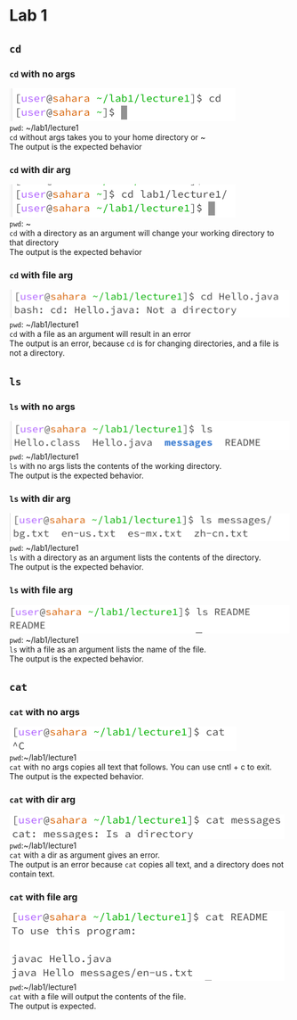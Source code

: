 # Lab 1
## `cd`
### `cd` with no args
![Image](images/cd%20no%20arg.png) <br>
`pwd`: ~/lab1/lecture1 <br>
`cd` without args takes you to your home directory or ~ <br>
The output is the expected behavior

### `cd` with dir arg
![Image](images/cd%20dir.png)<br>
`pwd`: ~ <br>
`cd` with a directory as an argument will change your working directory to that directory <br>
The output is the expected behavior

### `cd` with file arg
![Image](images/cd%20file.png)<br>
`pwd`: ~/lab1/lecture1 <br>
`cd` with a file as an argument will result in an error <br>
The output is an error, because `cd` is for changing directories, and a file is not a directory.

## `ls`
### `ls` with no args
![Image](images/ls%20no%20arg.png)<br>
`pwd`: ~/lab1/lecture1 <br>
`ls` with no args lists the contents of the working directory. <br>
The output is the expected behavior.

### `ls` with dir arg
![Image](images/ls%20dir.png)<br>
`pwd`: ~/lab1/lecture1 <br>
`ls` with a directory as an argument lists the contents of the directory. <br>
The output is the expected behavior.

### `ls` with file arg
![Image](images/ls%20file.png)<br>
`pwd`: ~/lab1/lecture1 <br>
`ls` with a file as an argument lists the name of the file. <br>
The output is the expected behavior.

## `cat`
### `cat` with no args
![Image](images/cat%20no%20arg.png)<br>
`pwd`:~/lab1/lecture1<br>
`cat` with no args copies all text that follows. You can use cntl + c to exit. <br>
The output is the expected behavior.

### `cat` with dir arg
![Image](images/cat%20dir.png)<br>
`pwd`:~/lab1/lecture1<br>
`cat` with a dir as argument gives an error. <br>
The output is an error because `cat` copies all text, and a directory does not contain text.

### `cat` with file arg
![Image](images/cat%20file.png)<br>
`pwd`:~/lab1/lecture1<br>
`cat` with a file will output the contents of the file. <br>
The output is expected.
